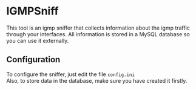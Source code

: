 # IGMPSniff
This tool is an igmp sniffer that collects information about the igmp traffic through your interfaces.
All information is stored in a MySQL database so you can use it externally.

## Configuration
To configure the sniffer, just edit the file `config.ini`  
Also, to store data in the database, make sure you have created it firstly.
